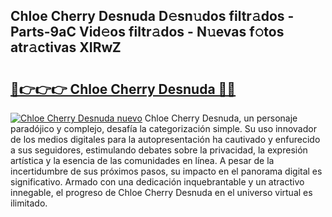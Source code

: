 ## Chloe Cherry Desnuda D𝚎sn𝚞dos filtr𝚊dos - Parts-9aC Vid𝚎os filtr𝚊dos - N𝚞evas f𝚘tos atr𝚊ctivas XIRwZ

# <h2><a href="http://mb3pgxz.tromn.icu/?c=Chloe+Cherry+Desnuda">🔗👉👉👉 Chloe Cherry Desnuda 🔗🔗</a></h2>

[![Chloe Cherry Desnuda nuevo](https://i.imgur.com/pEAQMta.gif)](http://mb3pgxz.tromn.icu/?c=Chloe+Cherry+Desnuda)
Chloe Cherry Desnuda, un personaje paradójico y complejo, desafía la categorización simple. Su uso innovador de los medios digitales para la autopresentación ha cautivado y enfurecido a sus seguidores, estimulando debates sobre la privacidad, la expresión artística y la esencia de las comunidades en línea. A pesar de la incertidumbre de sus próximos pasos, su impacto en el panorama digital es significativo. Armado con una dedicación inquebrantable y un atractivo innegable, el progreso de Chloe Cherry Desnuda en el universo virtual es ilimitado.
